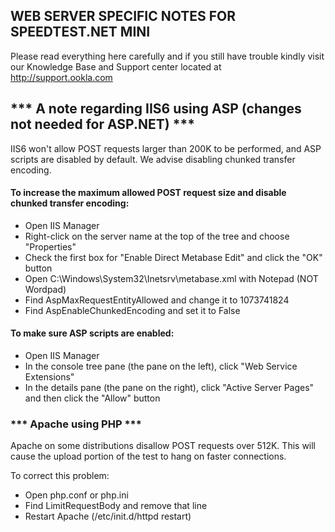 ## WEB SERVER SPECIFIC NOTES FOR SPEEDTEST.NET MINI

Please read everything here carefully and if you still have trouble kindly visit our Knowledge Base and Support center located at http://support.ookla.com

## *** A note regarding IIS6 using ASP (changes not needed for ASP.NET) ***

IIS6 won't allow POST requests larger than 200K to be performed, and ASP scripts are disabled by default. We advise disabling chunked transfer encoding.

#### To increase the maximum allowed POST request size and disable chunked transfer encoding:
 - Open IIS Manager
 - Right-click on the server name at the top of the tree and choose "Properties"
 - Check the first box for "Enable Direct Metabase Edit" and click the "OK" button
 - Open C:\Windows\System32\Inetsrv\metabase.xml with Notepad (NOT Wordpad)
 - Find AspMaxRequestEntityAllowed and change it to 1073741824
 - Find AspEnableChunkedEncoding and set it to False

#### To make sure ASP scripts are enabled:
 - Open IIS Manager
 - In the console tree pane (the pane on the left), click "Web Service Extensions"
 - In the details pane (the pane on the right), click "Active Server Pages" and then click the "Allow" button

### *** Apache using PHP ***
Apache on some distributions disallow POST requests over 512K. This will cause the upload portion of the test to hang on faster connections.

To correct this problem:
 - Open php.conf or php.ini
 - Find LimitRequestBody and remove that line
 - Restart Apache (/etc/init.d/httpd restart)
